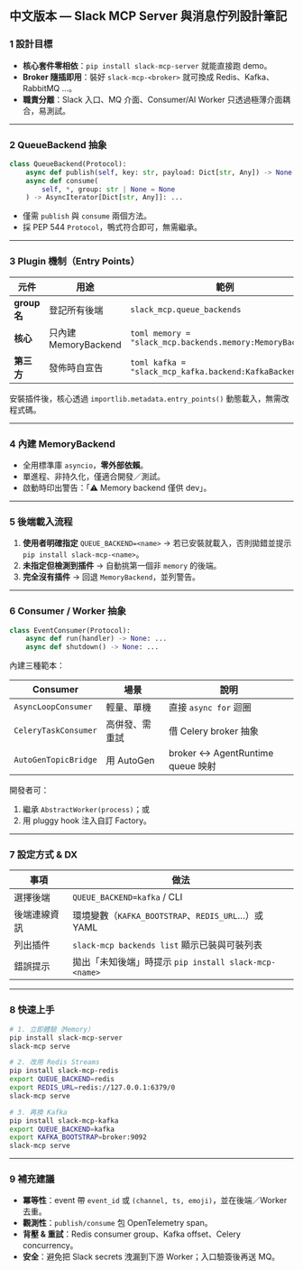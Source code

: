 ## 中文版本 — Slack MCP Server 與消息佇列設計筆記

### 1  設計目標

* **核心套件零相依**：`pip install slack-mcp-server` 就能直接跑 demo。
* **Broker 隨插即用**：裝好 `slack-mcp-<broker>` 就可換成 Redis、Kafka、RabbitMQ …。
* **職責分離**：Slack 入口、MQ 介面、Consumer/AI Worker 只透過極薄介面耦合，易測試。

---

### 2  QueueBackend 抽象

```python
class QueueBackend(Protocol):
    async def publish(self, key: str, payload: Dict[str, Any]) -> None: ...
    async def consume(
        self, *, group: str | None = None
    ) -> AsyncIterator[Dict[str, Any]]: ...
```

* 僅需 `publish` 與 `consume` 兩個方法。
* 採 PEP 544 `Protocol`，鴨式符合即可，無需繼承。

---

### 3  Plugin 機制（Entry Points）

| 元件          | 用途                | 範例                                                         |
|-------------|-------------------|------------------------------------------------------------|
| **group 名** | 登記所有後端            | `slack_mcp.queue_backends`                                 |
| **核心**      | 只內建 MemoryBackend | `toml memory = "slack_mcp.backends.memory:MemoryBackend" ` |
| **第三方**     | 發佈時自宣告            | `toml kafka = "slack_mcp_kafka.backend:KafkaBackend" `     |

安裝插件後，核心透過 `importlib.metadata.entry_points()` 動態載入，無需改程式碼。

---

### 4  內建 MemoryBackend

* 全用標準庫 `asyncio`，**零外部依賴**。
* 單進程、非持久化，僅適合開發／測試。
* 啟動時印出警告：「⚠️ Memory backend 僅供 dev」。

---

### 5  後端載入流程

1. **使用者明確指定** `QUEUE_BACKEND=<name>` → 若已安裝就載入，否則拋錯並提示 `pip install slack-mcp-<name>`。
2. **未指定但檢測到插件** → 自動挑第一個非 `memory` 的後端。
3. **完全沒有插件** → 回退 `MemoryBackend`，並列警告。

---

### 6  Consumer / Worker 抽象

```python
class EventConsumer(Protocol):
    async def run(handler) -> None: ...
    async def shutdown() -> None: ...
```

內建三種範本：

| Consumer             | 場景        | 說明                             |
|----------------------|-----------|--------------------------------|
| `AsyncLoopConsumer`  | 輕量、單機     | 直接 `async for` 迴圈              |
| `CeleryTaskConsumer` | 高併發、需重試   | 借 Celery broker 抽象             |
| `AutoGenTopicBridge` | 用 AutoGen | broker ↔ AgentRuntime queue 映射 |

開發者可：

1. 繼承 `AbstractWorker(process)`；或
2. 用 pluggy hook 注入自訂 Factory。

---

### 7  設定方式 & DX

| 事項     | 做法                                         |
|--------|--------------------------------------------|
| 選擇後端   | `QUEUE_BACKEND=kafka` / CLI                |
| 後端連線資訊 | 環境變數（`KAFKA_BOOTSTRAP`、`REDIS_URL`…）或 YAML |
| 列出插件   | `slack-mcp backends list` 顯示已裝與可裝列表        |
| 錯誤提示   | 拋出「未知後端」時提示 `pip install slack-mcp-<name>` |

---

### 8  快速上手

```bash
# 1. 立即體驗（Memory）
pip install slack-mcp-server
slack-mcp serve

# 2. 改用 Redis Streams
pip install slack-mcp-redis
export QUEUE_BACKEND=redis
export REDIS_URL=redis://127.0.0.1:6379/0
slack-mcp serve

# 3. 再換 Kafka
pip install slack-mcp-kafka
export QUEUE_BACKEND=kafka
export KAFKA_BOOTSTRAP=broker:9092
slack-mcp serve
```

---

### 9  補充建議

* **冪等性**：event 帶 `event_id` 或 `(channel, ts, emoji)`，並在後端／Worker 去重。
* **觀測性**：`publish/consume` 包 OpenTelemetry span。
* **背壓 & 重試**：Redis consumer group、Kafka offset、Celery concurrency。
* **安全**：避免把 Slack secrets 洩漏到下游 Worker；入口驗簽後再送 MQ。
